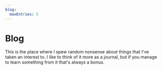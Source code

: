 ```yaml
---
blog:
  maxEntries: 5
---
```


# Blog

This is the place where I spew random nonsense about things that I've taken an interest to. I like to think of it more
as a journal, but if you manage to learn something from it that's always a bonus.
